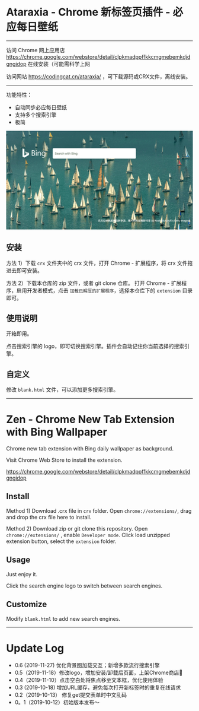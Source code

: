 
# Ataraxia - Chrome 新标签页插件 - 必应每日壁纸

---

访问 Chrome 网上应用店 https://chrome.google.com/webstore/detail/clpkmadppffkkcmgmebemkdjdgngjdop 在线安装（可能需科学上网

访问网站 https://codingcat.cn/ataraxia/ ，可下载源码或CRX文件，离线安装。

---


功能特性：

- 自动同步必应每日壁纸
- 支持多个搜索引擎
- 极简

![sample](images/sample.png)

## 安装

方法 1）下载 `crx` 文件夹中的 crx 文件，打开 Chrome - 扩展程序，将 crx 文件拖进去即可安装。


方法 2）下载本仓库的 zip 文件，或者 git clone 仓库。 打开 Chrome - 扩展程序，启用开发者模式，点击 `加载已解压的扩展程序`，选择本仓库下的 `extension` 目录即可。


## 使用说明

开箱即用。

点击搜索引擎的 logo，即可切换搜索引擎。插件会自动记住你当前选择的搜索引擎。

## 自定义

修改 `blank.html` 文件，可以添加更多搜索引擎。


---


# Zen - Chrome New Tab Extension with Bing Wallpaper

Chrome new tab extension with Bing daily wallpaper as background.

Visit Chrome Web Store to install the extension.

https://chrome.google.com/webstore/detail/clpkmadppffkkcmgmebemkdjdgngjdop 



## Install

Method 1) Download .crx file in `crx` folder. Open `chrome://extensions/`, drag and drop the crx file here to install.

Method 2) Download zip or git clone this repository. Open `chrome://extensions/` , enable `Developer mode`. Click load unzipped extension button, select the `extension` folder.


## Usage

Just enjoy it.

Click the search engine logo to switch between search engines.


## Customize

Modify `blank.html` to add new search engines.




---

# Update Log
- 0.6 (2019-11-27) 优化背景图加载交互；新增多款流行搜索引擎
- 0.5（2019-11-18）修改logo，增加安装/卸载后页面，上架Chrome商店🎉
- 0.4（2019-11-10）点击空白处将焦点移至文本框，优化使用体验
- 0.3 (2019-10-18) 增加URL缓存，避免每次打开新标签时的重复在线请求
- 0.2（2019-10-13） 修复get提交表单时中文乱码
- 0。1（2019-10-12）初始版本发布～

